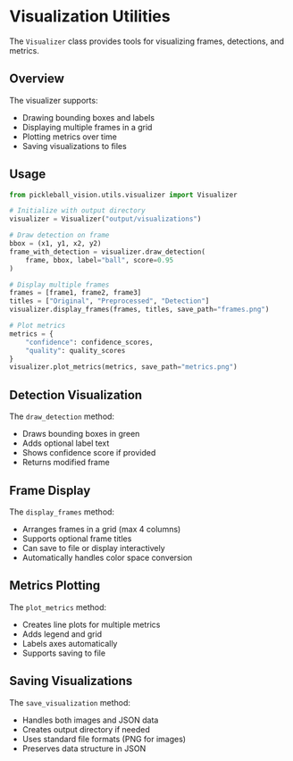 # Visualization Utilities

The `Visualizer` class provides tools for visualizing frames, detections, and metrics.

## Overview

The visualizer supports:
- Drawing bounding boxes and labels
- Displaying multiple frames in a grid
- Plotting metrics over time
- Saving visualizations to files

## Usage

```python
from pickleball_vision.utils.visualizer import Visualizer

# Initialize with output directory
visualizer = Visualizer("output/visualizations")

# Draw detection on frame
bbox = (x1, y1, x2, y2)
frame_with_detection = visualizer.draw_detection(
    frame, bbox, label="ball", score=0.95
)

# Display multiple frames
frames = [frame1, frame2, frame3]
titles = ["Original", "Preprocessed", "Detection"]
visualizer.display_frames(frames, titles, save_path="frames.png")

# Plot metrics
metrics = {
    "confidence": confidence_scores,
    "quality": quality_scores
}
visualizer.plot_metrics(metrics, save_path="metrics.png")
```

## Detection Visualization

The `draw_detection` method:
- Draws bounding boxes in green
- Adds optional label text
- Shows confidence score if provided
- Returns modified frame

## Frame Display

The `display_frames` method:
- Arranges frames in a grid (max 4 columns)
- Supports optional frame titles
- Can save to file or display interactively
- Automatically handles color space conversion

## Metrics Plotting

The `plot_metrics` method:
- Creates line plots for multiple metrics
- Adds legend and grid
- Labels axes automatically
- Supports saving to file

## Saving Visualizations

The `save_visualization` method:
- Handles both images and JSON data
- Creates output directory if needed
- Uses standard file formats (PNG for images)
- Preserves data structure in JSON 
